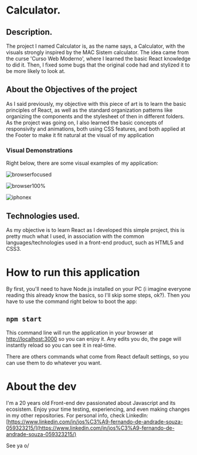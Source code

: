 # Calculator.



## Description.

The project I named Calculator is, as the name says, a Calculator, with the visuals strongly inspired by the MAC Sistem calculator.
The idea came from the curse 'Curso Web Moderno', where I learned the basic React knowledge to did it. Then, I fixed some bugs that the original code had
and stylized it to be more likely to look at.



## About the Objectives of the project

As I said previously, my objective with this piece of art is to learn the basic principles of React,
as well as the standard organization patterns like organizing the components and the stylesheet of then in different folders.
As the project was going on, I also learned the basic concepts of responsivity and animations, both using CSS features,
and both applied at the Footer to make it fit natural at the visual of my application



### Visual Demonstrations

Right below, there are some visual examples of my application:

![browserfocused](https://user-images.githubusercontent.com/87328452/129593232-750d7996-6ea3-4382-bd77-74904acbd306.png)

![browser100%](https://user-images.githubusercontent.com/87328452/129595069-b2b9e2de-7ed2-49d8-968b-9b1598b90770.png)

![iphonex](https://user-images.githubusercontent.com/87328452/129598357-70b7db64-5b3a-418d-b93d-65cedf50a084.png)



## Technologies used.

As my objective is to learn React as I developed this simple project, this is pretty much what I used,
in association with the common languages/technologies used in a front-end product, such as HTML5 and CSS3.


# How to run this application

By first, you'll need to have Node.js installed on your PC (i imagine everyone reading this already know the basics, so I'll skip some steps, ok?).
Then you have to use the command right below to boot the app:

## `npm start`

This command line will run the application in your browser at [http://localhost:3000](http://localhost:3000) so you can enjoy it.
Any edits you do, the page will instantly reload so you can see it in real-time.

There are others commands what come from React default settings, so you can use them to do whatever you want.


# About the dev


I'm a 20 years old Front-end dev passionated about Javascript and its ecosistem. Enjoy your time testing, experiencing, and even making changes in my other repositories.
For personal info, check LinkedIn: [https://www.linkedin.com/in/jos%C3%A9-fernando-de-andrade-souza-059323215/](https://www.linkedin.com/in/jos%C3%A9-fernando-de-andrade-souza-059323215/)



See ya o/

